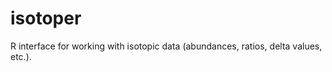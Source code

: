isotoper
========

R interface for working with isotopic data (abundances, ratios, delta values, etc.). 
